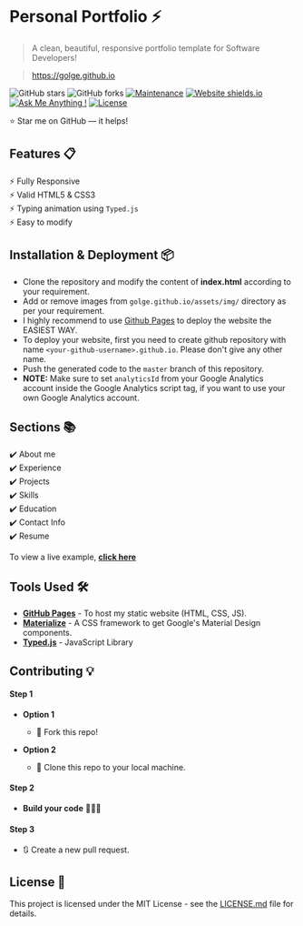 # Personal Portfolio ⚡️ 
> A clean, beautiful, responsive portfolio template for Software Developers!

> https://golge.github.io

![GitHub stars](https://img.shields.io/github/stars/golge/golge.github.io) 
![GitHub forks](https://img.shields.io/github/forks/golge/golge.github.io)
[![Maintenance](https://img.shields.io/badge/maintained-yes-green.svg)](https://github.com/golge/golge.github.io/commits/master)
[![Website shields.io](https://img.shields.io/badge/website-up-yellow)](http://golge.github.io/)
[![Ask Me Anything !](https://img.shields.io/badge/ask%20me-linkedin-1abc9c.svg)](https://www.linkedin.com/in/fatih-gumus/)
[![License](http://img.shields.io/:license-mit-blue.svg?style=flat-square)](http://badges.mit-license.org)

:star: Star me on GitHub — it helps!

## Features 📋
⚡️ Fully Responsive\
⚡️ Valid HTML5 & CSS3\
⚡️ Typing animation using `Typed.js`\
⚡️ Easy to modify

## Installation & Deployment 📦
- Clone the repository and modify the content of <b>index.html</b> according to your requirement.
- Add or remove images from `golge.github.io/assets/img/` directory as per your requirement.
- I highly recommend to use [Github Pages](https://create-react-app.dev/docs/deployment/#github-pages) to deploy the website the EASIEST WAY.
- To deploy your website, first you need to create github repository with name `<your-github-username>.github.io`. Please don't give any other name.
- Push the generated code to the `master` branch of this repository.
- <b>NOTE:</b> Make sure to set `analyticsId` from your Google Analytics account inside the Google Analytics script tag, if you want to use your own Google Analytics account.

## Sections 📚
✔️ About me\
✔️ Experience\
✔️ Projects \
✔️ Skills \
✔️ Education\
✔️ Contact Info\
✔️ Resume

To view a live example, **[click here](https://golge.github.io/)**

## Tools Used 🛠️
* [<b>GitHub Pages</b>](https://create-react-app.dev/docs/deployment/#github-pages) - To host my static website (HTML, CSS, JS).
* [<b>Materialize</b>](https://materializecss.com/) - A CSS framework to get Google's Material Design components.
* [<b>Typed.js</b>](https://mattboldt.com/demos/typed-js/) - JavaScript Library

## Contributing 💡
#### Step 1

- **Option 1**
    - 🍴 Fork this repo!

- **Option 2**
    - 👯 Clone this repo to your local machine.


#### Step 2

- **Build your code** 🔨🔨🔨

#### Step 3

- 🔃 Create a new pull request.

## License 📄
This project is licensed under the MIT License - see the [LICENSE.md](./LICENSE) file for details.
